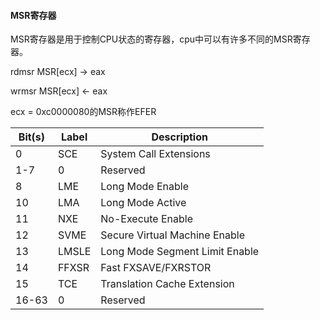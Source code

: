 #### MSR寄存器

MSR寄存器是用于控制CPU状态的寄存器，cpu中可以有许多不同的MSR寄存器。

rdmsr   MSR[ecx] -> eax

wrmsr  MSR[ecx] <- eax

ecx = 0xc0000080的MSR称作EFER

| Bit(s) | Label | Description                    |
| ------ | ----- | ------------------------------ |
| 0      | SCE   | System Call Extensions         |
| 1-7    | 0     | Reserved                       |
| 8      | LME   | Long Mode Enable               |
| 10     | LMA   | Long Mode Active               |
| 11     | NXE   | No-Execute Enable              |
| 12     | SVME  | Secure Virtual Machine Enable  |
| 13     | LMSLE | Long Mode Segment Limit Enable |
| 14     | FFXSR | Fast FXSAVE/FXRSTOR            |
| 15     | TCE   | Translation Cache Extension    |
| 16-63  | 0     | Reserved                       |